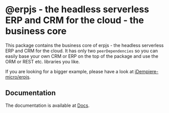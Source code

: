 # @erpjs  - the headless serverless ERP and CRM for the cloud - the business core

This package contains the business core of erpjs  - the headless serverless ERP and CRM for the cloud.
It has only two `peerDependencies` so you can easily base your own CRM or ERP on the top of the package and use
the ORM or REST etc. libraries you like.

If you are looking for a bigger example, please have a look at [iDempiere-micro/erpjs](https://github.com/iDempiere-micro/erpjs).   

## Documentation
The documentation is available at [Docs](http://htmlpreview.github.io/?https://github.com/iDempiere-micro/erpjs/blob/master/docs/index.html).
